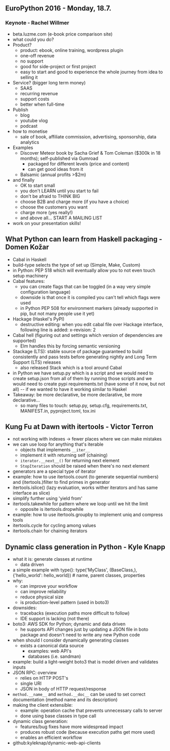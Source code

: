 ## EuroPython 2016 - Monday, 18.7.

### Keynote - Rachel Willmer
* beta.luzme.com (e-book price comparison site)
* what could you do?
* Product?
    * product: ebook, online training, wordpress plugin
    * one-off revenue
    * no support
    * good for side-project or first project
    * easy to start and good to experience the whole journey from idea to selling it
* Service? (bigger long term money)
    * SAAS
    * recurring revenue
    * support costs
    * better when full-time
* Publish
    * blog
    * youtube vlog
    * podcast
* how to monetise
    * sale of book, affiliate commission, advertising, sponsorship, data analytics
* Examples
    * Discover Meteor book by Sacha Grief & Tom Coleman ($300k in 18 months); self-published via Gumroad
        * packaged for different levels (price and content)
        * can get good ideas from it
    * Balsamic (annual profits >$2m)
* and finally
    * OK to start small
    * you don't LEARN until you start to fail
    * don't be afraid to THINK BIG
    * choose B2B and charge more (if you have a choice)
    * choose the customers you want
    * charge more (yes really!)
    * and above all... START A MAILING LIST
* work on your presentation skills!


## What Python can learn from Haskell packaging - Domen Kožar
* Cabal in Haskell
* build-type selects the type of set up (Simple, Make, Custom)
* in Python: PEP 518 which will eventually allow you to not even touch setup machinery
* Cabal features:
    * you can create flags that can be toggled (in a way very simple configuration language)
    * downside is that once it is compiled you can't tell which flags were used
    * in Python PEP 508 for environment markers (already supported in pip, but not many people use it yet)
* Hackage (Haskel's PyPI)
    * destructive editing: when you edit cabal file over Hackage interface, following line is added: x-revision: 2
* Cabal hell (figuring out and settings which version of dependencies are supported)
    * Elm handles this by forcing semantic versioning
* Stackage (LTS): stable source of package guaranteed to build consistently and pass tests before generating nightly and Long Term Support (LTS) releases
    * also released Stack which is a tool around Cabal
* in Python we have setup.py which is a script and we would need to create setup.json from all of them by running those scripts and we would need to create pypi requirements.txt (have some of it now, but not all) -- if we wanted to have it working similar to Haskel
* Takeaway: be more declarative, be more declarative, be more declarative...
    * so many files to touch: setup.py, setup.cfg, requirements.txt, MANIFEST.in, pyproject.toml, tox.ini


## Kung Fu at Dawn with itertools - Victor Terron
* not working with indexes -> fewer places where we can make mistakes
* we can use loop for anything that's iterable
    * objects that implements `__iter__`
    * implement it with returning self (chaining)
	* `iterator.__next__()` for returning next element
	* `StopIteration` should be raised when there's no next element
* generators are a special type of iterator
* example: how to use itertools.count (to generate sequential numbers) and (itertools.)filter to find primes in generator
* itertools.islice() (lazy evaluation, works wither iterators and has same interface as slice)
* simplify further using 'yield from'
* itertools.takewhile for pattern where we loop until we hit the limit
    * opposite is itertools.dropwhile
* example: how to use itertools.groupby to implement uniq and compress tools
* itertools.cycle for cycling among values
* itertools.chain for chaining iterators


## Dynamic class generation in Python - Kyle Knapp
* what it is: generate classes at runtime
    * data driven
* a simple example with type(): type('MyClass', (BaseClass,), {'hello_world': hello_world}) # name, parent classes, properties
* why:
    * can improve your workflow
    * can improve reliability
    * reduce physical size
    * is production-level pattern (used in boto3)
* downsides:
    * tracebacks (execution paths more difficult to follow)
    * IDE support is lacking (not there)
* boto3: AWS SDK for Python; dynamic and data driven
    * he supports API changes just by updating a JSON file in boto package and doesn't need to write any new Python code
* when should I consider dynamically generating classes
    * exists a canonical data source
        * examples: web API's
        * databases (i.e. sandman)
* example: build a light-weight boto3 that is model driven and validates inputs
* JSON RPC: overview
    * relies on HTTP POST's
    * single URI
    * JSON in body of HTTP request/response
* `method.__name__` and `method.__doc__` can be used to set correct documentation (method name and its description)
* making the client extensible:
    * example: operation cache that prevents unnecessary calls to server
    * done using base classes in type call
* dynamic class generation:
    * features/bug fixes have more widespread impact
    * produces robust code (because execution paths get more used)
    * enables an efficient workflow
* github:kyleknap/dynamic-web-api-clients

